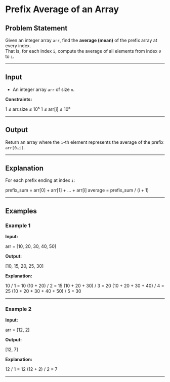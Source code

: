 # Prefix Average of an Array

## Problem Statement
Given an integer array `arr`, find the **average (mean)** of the prefix array at every index.  
That is, for each index `i`, compute the average of all elements from index `0` to `i`.

---

## Input
- An integer array `arr` of size `n`.

**Constraints:**

1 ≤ arr.size ≤ 10⁵
1 ≤ arr[i] ≤ 10⁶


---

## Output
Return an array where the `i`-th element represents the average of the prefix `arr[0…i]`.

---

## Explanation
For each prefix ending at index `i`:

prefix_sum = arr[0] + arr[1] + ... + arr[i]
average = prefix_sum / (i + 1)


---

## Examples

### Example 1
**Input:**

arr = [10, 20, 30, 40, 50]


**Output:**

[10, 15, 20, 25, 30]


**Explanation:**

10 / 1 = 10
(10 + 20) / 2 = 15
(10 + 20 + 30) / 3 = 20
(10 + 20 + 30 + 40) / 4 = 25
(10 + 20 + 30 + 40 + 50) / 5 = 30


---

### Example 2
**Input:**

arr = [12, 2]


**Output:**

[12, 7]


**Explanation:**

12 / 1 = 12
(12 + 2) / 2 = 7


---
